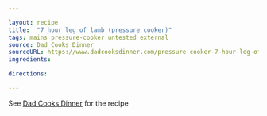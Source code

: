 ```yaml
---

layout: recipe
title:  "7 hour leg of lamb (pressure cooker)"
tags: mains pressure-cooker untested external
source: Dad Cooks Dinner
sourceURL: https://www.dadcooksdinner.com/pressure-cooker-7-hour-leg-of-lamb-in-90-minutes/
ingredients:

directions:

---
```


See [Dad Cooks Dinner](https://www.dadcooksdinner.com/pressure-cooker-7-hour-leg-of-lamb-in-90-minutes/) for the recipe
